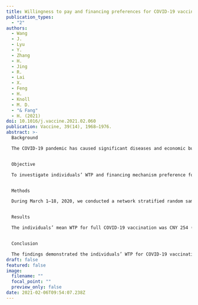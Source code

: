 ```yaml
---
title: Willingness to pay and financing preferences for COVID-19 vaccination in China
publication_types:
  - "2"
authors:
  - Wang
  - J.
  - Lyu
  - Y.
  - Zhang
  - H.
  - Jing
  - R.
  - Lai
  - X.
  - Feng
  - H.
  - Knoll
  - M. D.
  - "& Fang"
  - H. (2021)
doi: 10.1016/j.vaccine.2021.02.060
publication: Vaccine, 39(14), 1968–1976.
abstract: >-
  Background

  The COVID-19 pandemic has caused significant diseases and economic burdens in the world. Vaccines are often considered as a cost-effective way to prevent and control infectious diseases, and the research and development of COVID-19 vaccines have been progressing unprecedently. It is needed to understand individuals’ willingness to pay (WTP) among general population, which provides information about social demand, access and financing for future COVID-19 vaccination.


  Objective

  To investigate individuals’ WTP and financing mechanism preference for COVID-19 vaccination during the pandemic period in China.


  Methods

  During March 1–18, 2020, we conducted a network stratified random sampling survey with 2058 respondents in China. The survey questionnaires included out-of-pocket WTP, financing mechanism preference as well as basic characteristics of the respondents; risk perception and impact of the COVID-19 pandemic; attitude for future COVID-19 vaccination. Multivariable Tobit regression was used to determine impact factors for respondents’ out-of-pocket WTP.


  Results

  The individuals’ mean WTP for full COVID-19 vaccination was CNY 254 (USD 36.8) with median of CNY 100 (USD 14.5). Most respondents believed that governments (90.9%) and health insurance (78.0%) needed to pay for some or full portions of COVID-19 vaccination, although 84.3% stated that individuals needed to pay. Annual family income, employee size in the workplace, and whether considering the COVID-19 pandemic in China in a declining trend affected respondents’ WTP significantly.


  Conclusion

  The findings demonstrated the individuals’ WTP for COVID-19 vaccination in China and their preferences for financing sources from individuals, governments and health insurance. And to suggest an effective and optimal financing strategy, the public health perspective with equal access to COVID-19 vaccination should be prioritized to ensure a high vaccination rate.
draft: false
featured: false
image:
  filename: ""
  focal_point: ""
  preview_only: false
date: 2021-02-06T09:54:07.238Z
---
```

